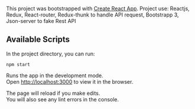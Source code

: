 This project was bootstrapped with [Create React App](https://github.com/facebook/create-react-app).
Project use: Reactjs, Redux, React-router, Redux-thunk to handle API request, Bootstrapp 3, Json-server to fake Rest API

## Available Scripts
In the project directory, you can run:

`npm start`

Runs the app in the development mode.<br />
Open [http://localhost:3000](http://localhost:3000) to view it in the browser.

The page will reload if you make edits.<br />
You will also see any lint errors in the console.

